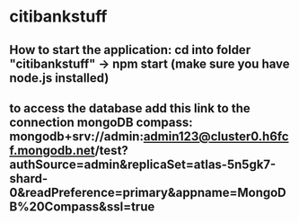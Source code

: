 # citibankstuff

## How to start the application: cd into folder "citibankstuff" -> npm start (make sure you have node.js installed)


## to access the database add this link to the connection mongoDB compass: mongodb+srv://admin:admin123@cluster0.h6fcf.mongodb.net/test?authSource=admin&replicaSet=atlas-5n5gk7-shard-0&readPreference=primary&appname=MongoDB%20Compass&ssl=true

